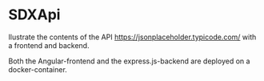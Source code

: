 # SDXApi

Ilustrate the contents of the API https://jsonplaceholder.typicode.com/ with a frontend and backend.

Both the Angular-frontend and the express.js-backend are deployed on a docker-container. 


